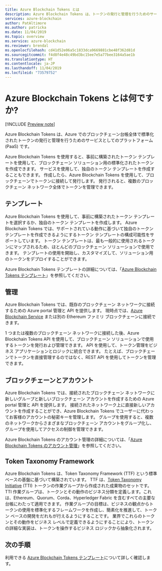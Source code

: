 ```yaml
---
title: Azure Blockchain Tokens とは
description: Azure Blockchain Tokens は、トークンの発行と管理を行うためのサービスとしてのプラットフォーム (PaaS) です。
services: azure-blockchain
author: PatAltimore
ms.author: patricka
ms.date: 11/04/2019
ms.topic: overview
ms.service: azure-blockchain
ms.reviewer: brendal
ms.openlocfilehash: cd41d52e06a5c1833dca9669881cbe48f362d81d
ms.sourcegitcommit: f4d8f4e48c49bd3bc15ee7e5a77bee3164a5ae1b
ms.translationtype: HT
ms.contentlocale: ja-JP
ms.lasthandoff: 11/04/2019
ms.locfileid: "73579752"
---
```

# <a name="what-is-azure-blockchain-tokens"></a>Azure Blockchain Tokens とは何ですか?

[!INCLUDE [Preview note](./includes/preview.md)]

Azure Blockchain Tokens は、Azure でのブロックチェーン台帳全体で標準化されたトークンの発行と管理を行うためのサービスとしてのプラットフォーム (PaaS) です。

Azure Blockchain Tokens を使用すると、事前に構築されたトークン テンプレートを使用して、ブロックチェーン ソリューション用の標準化されたトークンを作成できます。 サービスを使用して、独自のトークン テンプレートを作成することもできます。 作成したら、Azure Blockchain Tokens を使用して、ブロックチェーンでトークンに接続して発行します。 発行されると、複数のブロックチェーン ネットワーク全体でトークンを管理できます。

## <a name="templates"></a>テンプレート

Azure Blockchain Tokens を使用して、事前に構築されたトークン テンプレートを選択するか、独自のトークン テンプレートを作成します。 Azure Blockchain Tokens では、サポートされている動作に基づいて独自のトークン テンプレートを作成できるようにするトークン テンプレートの構成可能性をサポートしています。 トークン テンプレートは、最も一般的に使用されるトークンにマップされるため、ほとんどのブロックチェーン ソリューションで使用できます。 テンプレートの使用を開始し、カスタマイズして、ソリューション用のトークンをデプロイすることができます。

Azure Blockchain Tokens テンプレートの詳細については、「[Azure Blockchain Tokens テンプレート](templates.md)」を参照してください。

## <a name="management"></a>管理

Azure Blockchain Tokens では、既存のブロックチェーン ネットワークに接続するための Azure portal 管理と API を提供します。 現時点では、[Azure Blockchain Service](../service/overview.md) または別の Ethereum ファミリ ブロックチェーンに接続できます。

1 つまたは複数のブロックチェーン ネットワークに接続した後、Azure Blockchain Tokens API を使用して、ブロックチェーン ソリューションで使用するトークンを発行および管理できます。 API を使用して、トークン管理をビジネス アプリケーションとロジックに統合できます。 たとえば、ブロックチェーンでトークンを直接管理するのではなく、REST API を使用してトークンを管理できます。

## <a name="blockchains-and-accounts"></a>ブロックチェーンとアカウント

Azure Blockchain Tokens では、接続されたブロックチェーン ネットワークに新しいグループと新しいブロックチェーン アカウントを作成するための Azure portal 管理と API を提供します。 接続されたネットワーク上に直接新しいアカウントを作成することができ、Azure Blockchain Tokens でユーザーに代わってお客様のアカウントの秘密キーを管理します。 グループを使用すると、複数のネットワークからさまざまなブロックチェーン アカウントをグループ化し、グループを使用してアクセスの制御を管理できます。

Azure Blockchain Tokens のアカウント管理の詳細については、「[Azure Blockchain Tokens のアカウント管理](account-management.md)」を参照してください。

## <a name="token-taxonomy-framework"></a>Token Taxonomy Framework

Azure Blockchain Tokens は、Token Taxonomy Framework (TTF) という標準ベースの基盤に基づいて構築されています。 TTF は、[Token Taxonomy Initiative](https://entethalliance.org/participate/token-taxonomy-initiative/) (TTI) トークンの作業グループから作成された成果物のセットです。 TTI 作業グループは、トークンとその動作のビジネス分類を定義します。これは、Ethereum、Quorum、Corda、Hyperledger Fabric を含むすべての主要な台帳にわたって適用できます。 作業グループの目標は、ビジネスの観点からトークンの使用を標準化するフレームワークを作成し、簡素化を推進して、トークン ベースの開発をだれもが行えるようにすることです。 業界でこれらのトークンとその動作をビジネス レベルで定義できるようにすることにより、トークンの詳細な実装は、トークンを操作するビジネス ロジックから抽象化されます。

## <a name="next-steps"></a>次の手順

利用できる [Azure Blockchain Tokens テンプレート](templates.md)について詳しく確認します。
